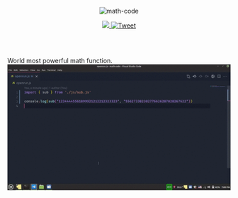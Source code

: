 <p align="center">
  <!-- <img src="https://socialify.git.ci/gauravnumber/math-code/image?description=1&language=1&owner=1&stargazers=1&theme=Dark" alt="math-code" width="640" height="320" /> -->
  <!-- <img src="https://socialify.git.ci/gauravnumber/math-code/image?language=1&owner=1&stargazers=1&theme=Dark"> -->
  <img src="https://socialify.git.ci/gauravnumber/math-code/image?language=1&owner=1&theme=Dark" alt="math-code" width="640" height="320" />
</p>
<!-- <h1 align="center">math-code.js</h1> -->
<!-- <p align="center">The world's fastest, most powerful calculation function.</p> -->

<p align="center">
	<a href="https://github.com/gauravnumber/math-code">
    <img src="https://img.shields.io/github/repo-size/gauravnumber/math-code?label=total%20size" height="20"/>
  </a>
  <a href="https://twitter.com/intent/tweet?url=https%3A%2F%2Fgithub.com%2Fgauravnumber%2Fmath-code&text=Solve%20bigger%20calculation%20in%20just%20milliseconds%20&hashtags=javascript%2Copensource%2Cwebdev%2Cjs%2Cdevelopers">
    <!-- <img src="https://img.shields.io/twitter/url?style=social" alt="Tweet" height="20"/> -->
    <img src="http://randojs.com/images/tweetShield.svg" alt="Tweet" height="20"/>
  </a>
</p><br/><br/>

<!-- # ![math-code](./math-code.png) -->

<!--
 # ![total size](https://img.shields.io/github/repo-size/gauravnumber/math-code?label=total%20size)
![Twitter URL](https://img.shields.io/twitter/url?style=social&url=https%3A%2F%2Ftwitter.com%2Fintent%2Ftweet%3Furl%3Dhttps%253A%252F%252Fgithub.com%252Fgauravnumber%252Fmath-code%26text%3DSolve%2520bigger%2520calculation%2520in%2520just%2520milliseconds%2520%26hashtags%3Djavascript%252Copensource%252Cwebdev%252Cjs%252Cdevelopers) -->

World most powerful math function.
![sub](./sub.gif)

<!-- ## What is a math-code?

Actually math-code simple a javascript program can do calculate large digit value. -->

<!-- #### What is the value of 83247834928749827394872398472983749823749823794872398472938749823749823674623748237 \* 8676378326376283.7283232389999999999999999999999999999329392839789238

If you type these number in calculator answer show in scientific notation but what is the **exact value** of these calculation.<br>
So, you use math-code.<br>
Answer is 72228971069355556238693946799266498315999628309725866340973861164532852078428645819038442204359796.683951471030119766629511096878039024570233613871940685207842864581788900992588763966990834365019311679791113404706643788919372654073406 -->
